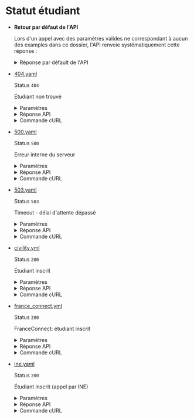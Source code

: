 # Statut étudiant
* __Retour par défaut de l'API__

  Lors d'un appel avec des paramètres valides ne correspondant à aucun des examples dans ce dossier, l'API renvoie systématiquement cette réponse :


  <details><summary>Réponse par défault de l'API</summary>
  <p>

  ```json
  {
    "nom": "Moustaki",
    "prenom": "Georges",
    "dateNaissance": "1992-11-29",
    "inscriptions": [
      {
        "dateDebutInscription": "2022-09-01",
        "dateFinInscription": "2023-08-31",
        "statut": "admis",
        "regime": "formation initiale",
        "codeCommune": "29085",
        "etablissement": {
          "uai": "0011402U",
          "nom": "EGC AIN BOURG EN BRESSE EC GESTION ET COMMERCE (01000)"
        }
      }
    ]
  }
  ```

  </p>
  </details>

* [404.yaml](404.yaml)

  Status `404`

  Étudiant non trouvé

  <details><summary>Paramètres</summary>
  <p>

  ```json
  {
    "ine": "1234567404G"
  }
  ```

  </p>
  </details>

  <details><summary>Réponse API</summary>
  <p>

  ```json
  {
    "error": "not_found",
    "reason": "Student not found",
    "message": "Aucun étudiant n'a pu être trouvé avec les critères de recherche fournis"
  }
  ```

  </p>
  </details>

  <details><summary>Commande cURL</summary>
  <p>

  ```bash
  curl -H "X-Api-Key: $token" \
    -G -d 'ine=1234567404G' \
    --url "https://staging.particulier.api.gouv.fr/api/v2/etudiants"
  ```

  </p>
  </details>
* [500.yaml](500.yaml)

  Status `500`

  Erreur interne du serveur

  <details><summary>Paramètres</summary>
  <p>

  ```json
  {
    "ine": "1234567500G"
  }
  ```

  </p>
  </details>

  <details><summary>Réponse API</summary>
  <p>

  ```json
  {
    "error": "error",
    "reason": "Internal server error",
    "message": "Une erreur interne s'est produite, l'équipe a été prévenue."
  }
  ```

  </p>
  </details>

  <details><summary>Commande cURL</summary>
  <p>

  ```bash
  curl -H "X-Api-Key: $token" \
    -G -d 'ine=1234567500G' \
    --url "https://staging.particulier.api.gouv.fr/api/v2/etudiants"
  ```

  </p>
  </details>
* [503.yaml](503.yaml)

  Status `503`

  Timeout - délai d'attente dépassé

  <details><summary>Paramètres</summary>
  <p>

  ```json
  {
    "ine": "1234567503G"
  }
  ```

  </p>
  </details>

  <details><summary>Réponse API</summary>
  <p>

  ```json
  {
    "error": "network_error",
    "reason": "timeout of 10000 ms exceeded",
    "message": "Une erreur est survenue lors de l'appel au fournisseur de donnée"
  }
  ```

  </p>
  </details>

  <details><summary>Commande cURL</summary>
  <p>

  ```bash
  curl -H "X-Api-Key: $token" \
    -G -d 'ine=1234567503G' \
    --url "https://staging.particulier.api.gouv.fr/api/v2/etudiants"
  ```

  </p>
  </details>
* [civility.yml](civility.yml)

  Status `200`

  Étudiant inscrit

  <details><summary>Paramètres</summary>
  <p>

  ```json
  {
    "nom": "MARTIN",
    "prenom": "Jacques",
    "dateDeNaissance": "2004-01-01",
    "sexe": "m",
    "birth_place": "75002"
  }
  ```

  </p>
  </details>

  <details><summary>Réponse API</summary>
  <p>

  ```json
  {
    "ine": "1234567890Y",
    "nomFamille": "Martin",
    "prenom": "Jacques",
    "dateNaissance": "2004-01-01",
    "inscriptions": [
      {
        "dateDebutInscription": "2020-07-01",
        "dateFinInscription": "2021-08-31",
        "statut": "inscrit",
        "codeCommune": "33063",
        "etablissement": {
          "uai": "0330023W",
          "nomEtablissement": "LYCEE GENERAL ET TECHNOLOGIQUE CAMILLE JULLIAN"
        },
        "regime": "formation initiale"
      }
    ]
  }
  ```

  </p>
  </details>

  <details><summary>Commande cURL</summary>
  <p>

  ```bash
  curl -H "X-Api-Key: $token" \
    -G -d 'nom=MARTIN' -d 'prenom=Jacques' -d 'dateDeNaissance=2004-01-01' -d 'sexe=m' -d 'birth_place=75002' \
    --url "https://staging.particulier.api.gouv.fr/api/v2/etudiants"
  ```

  </p>
  </details>
* [france_connect.yml](france_connect.yml)

  Status `200`

  FranceConnect: étudiant inscrit

  <details><summary>Paramètres</summary>
  <p>

  ```json
  {
    "prenom": "Jean",
    "nom": "MESRI",
    "birthdate": "2002-01-01",
    "gender": "male",
    "birthplace": "75002"
  }
  ```

  </p>
  </details>

  <details><summary>Réponse API</summary>
  <p>

  ```json
  {
    "ine": "1234567890T",
    "nomFamille": "Mesri",
    "prenom": "Jean",
    "dateNaissance": "2002-01-01",
    "inscriptions": [
      {
        "dateDebutInscription": "2020-07-01",
        "dateFinInscription": "2021-08-31",
        "statut": "inscrit",
        "codeCommune": "33063",
        "etablissement": {
          "uai": "0330023W",
          "nomEtablissement": "LYCEE GENERAL ET TECHNOLOGIQUE CAMILLE JULLIAN"
        },
        "regime": "formation initiale"
      }
    ]
  }
  ```

  </p>
  </details>

  <details><summary>Commande cURL</summary>
  <p>

  ```bash
  curl -H "X-Api-Key: $token" \
    -G -d 'prenom=Jean' -d 'nom=MESRI' -d 'birthdate=2002-01-01' -d 'gender=male' -d 'birthplace=75002' \
    --url "https://staging.particulier.api.gouv.fr/api/v2/etudiants"
  ```

  </p>
  </details>
* [ine.yaml](ine.yaml)

  Status `200`

  Étudiant inscrit (appel par INE)

  <details><summary>Paramètres</summary>
  <p>

  ```json
  {
    "ine": "1234567890A"
  }
  ```

  </p>
  </details>

  <details><summary>Réponse API</summary>
  <p>

  ```json
  {
    "ine": "1234567890A",
    "nomFamille": "Dupont",
    "prenom": "Jean",
    "dateNaissance": "2002-02-01",
    "inscriptions": [
      {
        "dateDebutInscription": "2020-09-01",
        "dateFinInscription": "2021-06-31",
        "statut": "inscrit",
        "codeCommune": "33199",
        "etablissement": {
          "uai": "0332870R",
          "nomEtablissement": "LPO LYCEE DES METIERS DE LA MER"
        },
        "regime": "formation initiale"
      }
    ]
  }
  ```

  </p>
  </details>

  <details><summary>Commande cURL</summary>
  <p>

  ```bash
  curl -H "X-Api-Key: $token" \
    -G -d 'ine=1234567890A' \
    --url "https://staging.particulier.api.gouv.fr/api/v2/etudiants"
  ```

  </p>
  </details>
